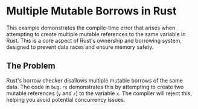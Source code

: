 # Multiple Mutable Borrows in Rust

This example demonstrates the compile-time error that arises when attempting to create multiple mutable references to the same variable in Rust. This is a core aspect of Rust's ownership and borrowing system, designed to prevent data races and ensure memory safety.

## The Problem

Rust's borrow checker disallows multiple mutable borrows of the same data.  The code in `bug.rs` demonstrates this by attempting to create two mutable references (`y` and `z`) to the variable `x`. The compiler will reject this, helping you avoid potential concurrency issues.